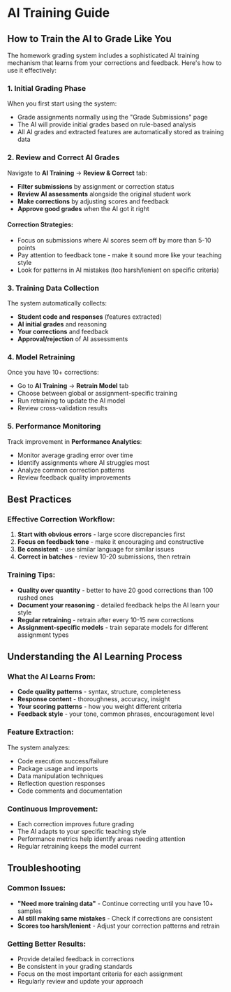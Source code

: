 # AI Training Guide

## How to Train the AI to Grade Like You

The homework grading system includes a sophisticated AI training mechanism that learns from your corrections and feedback. Here's how to use it effectively:

### 1. Initial Grading Phase

When you first start using the system:
- Grade assignments normally using the "Grade Submissions" page
- The AI will provide initial grades based on rule-based analysis
- All AI grades and extracted features are automatically stored as training data

### 2. Review and Correct AI Grades

Navigate to **AI Training** → **Review & Correct** tab:

- **Filter submissions** by assignment or correction status
- **Review AI assessments** alongside the original student work
- **Make corrections** by adjusting scores and feedback
- **Approve good grades** when the AI got it right

#### Correction Strategies:
- Focus on submissions where AI scores seem off by more than 5-10 points
- Pay attention to feedback tone - make it sound more like your teaching style
- Look for patterns in AI mistakes (too harsh/lenient on specific criteria)

### 3. Training Data Collection

The system automatically collects:
- **Student code and responses** (features extracted)
- **AI initial grades** and reasoning
- **Your corrections** and feedback
- **Approval/rejection** of AI assessments

### 4. Model Retraining

Once you have 10+ corrections:
- Go to **AI Training** → **Retrain Model** tab
- Choose between global or assignment-specific training
- Run retraining to update the AI model
- Review cross-validation results

### 5. Performance Monitoring

Track improvement in **Performance Analytics**:
- Monitor average grading error over time
- Identify assignments where AI struggles most
- Analyze common correction patterns
- Review feedback quality improvements

## Best Practices

### Effective Correction Workflow:
1. **Start with obvious errors** - large score discrepancies first
2. **Focus on feedback tone** - make it encouraging and constructive
3. **Be consistent** - use similar language for similar issues
4. **Correct in batches** - review 10-20 submissions, then retrain

### Training Tips:
- **Quality over quantity** - better to have 20 good corrections than 100 rushed ones
- **Document your reasoning** - detailed feedback helps the AI learn your style
- **Regular retraining** - retrain after every 10-15 new corrections
- **Assignment-specific models** - train separate models for different assignment types

## Understanding the AI Learning Process

### What the AI Learns From:
- **Code quality patterns** - syntax, structure, completeness
- **Response content** - thoroughness, accuracy, insight
- **Your scoring patterns** - how you weight different criteria
- **Feedback style** - your tone, common phrases, encouragement level

### Feature Extraction:
The system analyzes:
- Code execution success/failure
- Package usage and imports
- Data manipulation techniques
- Reflection question responses
- Code comments and documentation

### Continuous Improvement:
- Each correction improves future grading
- The AI adapts to your specific teaching style
- Performance metrics help identify areas needing attention
- Regular retraining keeps the model current

## Troubleshooting

### Common Issues:
- **"Need more training data"** - Continue correcting until you have 10+ samples
- **AI still making same mistakes** - Check if corrections are consistent
- **Scores too harsh/lenient** - Adjust your correction patterns and retrain

### Getting Better Results:
- Provide detailed feedback in corrections
- Be consistent in your grading standards
- Focus on the most important criteria for each assignment
- Regularly review and update your approach